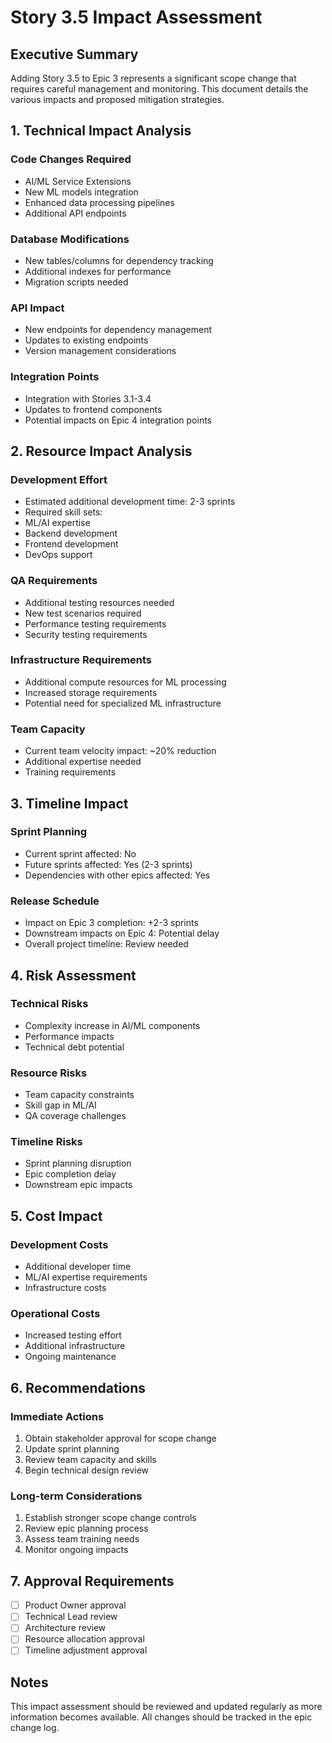 # Story 3.5 Impact Assessment

## Executive Summary
Adding Story 3.5 to Epic 3 represents a significant scope change that requires careful management and monitoring. This document details the various impacts and proposed mitigation strategies.

## 1. Technical Impact Analysis

### Code Changes Required
  - AI/ML Service Extensions
  - New ML models integration
  - Enhanced data processing pipelines
  - Additional API endpoints

### Database Modifications
  - New tables/columns for dependency tracking
  - Additional indexes for performance
  - Migration scripts needed

### API Impact
  - New endpoints for dependency management
  - Updates to existing endpoints
  - Version management considerations

### Integration Points
  - Integration with Stories 3.1-3.4
  - Updates to frontend components
  - Potential impacts on Epic 4 integration points

## 2. Resource Impact Analysis

### Development Effort
  - Estimated additional development time: 2-3 sprints
  - Required skill sets:
  - ML/AI expertise
  - Backend development
  - Frontend development
  - DevOps support

### QA Requirements
  - Additional testing resources needed
  - New test scenarios required
  - Performance testing requirements
  - Security testing requirements

### Infrastructure Requirements
  - Additional compute resources for ML processing
  - Increased storage requirements
  - Potential need for specialized ML infrastructure

### Team Capacity
  - Current team velocity impact: ~20% reduction
  - Additional expertise needed
  - Training requirements

## 3. Timeline Impact

### Sprint Planning
  - Current sprint affected: No
  - Future sprints affected: Yes (2-3 sprints)
  - Dependencies with other epics affected: Yes

### Release Schedule
  - Impact on Epic 3 completion: +2-3 sprints
  - Downstream impacts on Epic 4: Potential delay
  - Overall project timeline: Review needed

## 4. Risk Assessment

### Technical Risks
  - Complexity increase in AI/ML components
  - Performance impacts
  - Technical debt potential

### Resource Risks
  - Team capacity constraints
  - Skill gap in ML/AI
  - QA coverage challenges

### Timeline Risks
  - Sprint planning disruption
  - Epic completion delay
  - Downstream epic impacts

## 5. Cost Impact

### Development Costs
  - Additional developer time
  - ML/AI expertise requirements
  - Infrastructure costs

### Operational Costs
  - Increased testing effort
  - Additional infrastructure
  - Ongoing maintenance

## 6. Recommendations

### Immediate Actions
1. Obtain stakeholder approval for scope change
2. Update sprint planning
3. Review team capacity and skills
4. Begin technical design review

### Long-term Considerations
1. Establish stronger scope change controls
2. Review epic planning process
3. Assess team training needs
4. Monitor ongoing impacts

## 7. Approval Requirements

- [ ] Product Owner approval
- [ ] Technical Lead review
- [ ] Architecture review
- [ ] Resource allocation approval
- [ ] Timeline adjustment approval

## Notes
This impact assessment should be reviewed and updated regularly as more information becomes available. All changes should be tracked in the epic change log.
